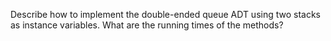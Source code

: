 Describe how to implement the double-ended queue ADT using two stacks
as instance variables. What are the running times of the methods?